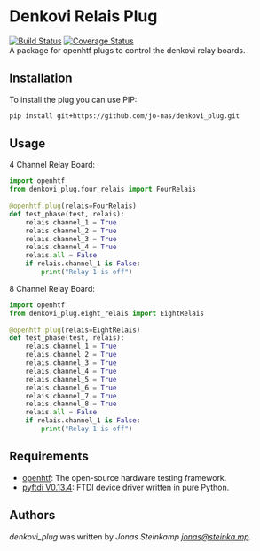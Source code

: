 # Denkovi Relais Plug
[![Build Status](https://travis-ci.org/jo-nas/denkovi_plug.svg?branch=master)](https://travis-ci.org/jo-nas/denkovi_plug) [![Coverage Status](https://coveralls.io/repos/github/jo-nas/denkovi_plug/badge.svg?branch=master)](https://coveralls.io/github/jo-nas/denkovi_plug?branch=master)  
A package for openhtf plugs to control the denkovi relay boards.

## Installation
To install the plug you can use PIP:
```bash
pip install git+https://github.com/jo-nas/denkovi_plug.git
```

## Usage
4 Channel Relay Board:
```python
import openhtf
from denkovi_plug.four_relais import FourRelais
  
@openhtf.plug(relais=FourRelais)
def test_phase(test, relais):
    relais.channel_1 = True
    relais.channel_2 = True
    relais.channel_3 = True
    relais.channel_4 = True
    relais.all = False
    if relais.channel_1 is False:
        print("Relay 1 is off")
```

8 Channel Relay Board:
```python
import openhtf
from denkovi_plug.eight_relais import EightRelais
  
@openhtf.plug(relais=EightRelais)
def test_phase(test, relais):
    relais.channel_1 = True
    relais.channel_2 = True
    relais.channel_3 = True
    relais.channel_4 = True
    relais.channel_5 = True
    relais.channel_6 = True
    relais.channel_7 = True
    relais.channel_8 = True
    relais.all = False
    if relais.channel_1 is False:
        print("Relay 1 is off")
```

## Requirements
- [openhtf](https://github.com/google/openhtf): The open-source hardware testing framework.
- [pyftdi V0.13.4](https://github.com/eblot/pyftdi): FTDI device driver written in pure Python.


## Authors
*denkovi_plug* was written by *Jonas Steinkamp <jonas@steinka.mp>*.
